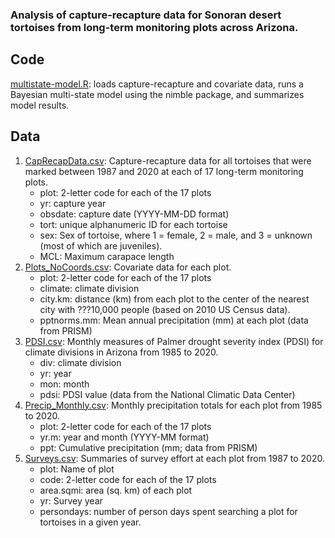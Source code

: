 ### Analysis of capture-recapture data for Sonoran desert tortoises from long-term monitoring plots across Arizona. 

## Code
[multistate-model.R](multistate-model.R): loads capture-recapture and covariate data, runs a Bayesian multi-state model using the nimble package, and summarizes model results. 

## Data
1. [CapRecapData.csv](data/CapRecapData.csv): Capture-recapture data for all tortoises that were marked between 1987 and 2020 at each of 17 long-term monitoring plots.
    - plot: 2-letter code for each of the 17 plots
    - yr: capture year
    - obsdate: capture date (YYYY-MM-DD format)
    - tort: unique alphanumeric ID for each tortoise
    - sex: Sex of tortoise, where 1 = female, 2 = male, and 3 = unknown (most of which are juveniles). 
    - MCL: Maximum carapace length
2. [Plots_NoCoords.csv](data/Plots_NoCoords.csv): Covariate data for each plot.
    - plot: 2-letter code for each of the 17 plots
    - climate: climate division
    - city.km: distance (km) from each plot to the center of the nearest city with ???10,000 people (based on 2010 US Census data). 
    - pptnorms.mm: Mean annual precipitation (mm) at each plot (data from PRISM)
3. [PDSI.csv](data/PDSI.csv): Monthly measures of Palmer drought severity index (PDSI) for climate divisions in Arizona from 1985 to 2020.
    - div: climate division
    - yr: year
    - mon: month
    - pdsi: PDSI value (data from the National Climatic Data Center)
4. [Precip_Monthly.csv](data/Precip_Monthly.csv): Monthly precipitation totals for each plot from 1985 to 2020. 
    - plot: 2-letter code for each of the 17 plots
    - yr.m: year and month (YYYY-MM format)
    - ppt: Cumulative precipitation (mm; data from PRISM)
5. [Surveys.csv](data/Surveys.csv): Summaries of survey effort at each plot from 1987 to 2020. 
    - plot: Name of plot
    - code: 2-letter code for each of the 17 plots
    - area.sqmi: area (sq. km) of each plot
    - yr: Survey year
    - persondays: number of person days spent searching a plot for tortoises in a given year.
